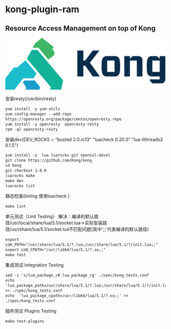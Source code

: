 # kong-plugin-ram

## Resource Access Management on top of Kong
![kong-logo](kong-logo.png)


安装resty(/usr/bin/resty)
```
yum install -y yum-utils
yum-config-manager --add-repo https://openresty.org/package/centos/openresty.repo
yum install -y openresty  openresty-resty
rpm -ql openresty-resty
```

安装dev(DEV_ROCKS = "busted 2.0.rc13" "luacheck 0.20.0" "lua-llthreads2 0.1.5")
```
yum install -y  lua luarocks git openssl-devel
git clone https://github.com/Kong/kong
cd kong
git checkout 1.0.0
luarocks make
make dev
luarocks list
```

静态检查(linting 使用luacheck )
```
make lint
```

单元测试（Unit Testing）
解决：编译的默认路径/usr/local/share/lua/5.1/socket.lua->实际安装路径/usr/share/lua/5.1/socket.lua不匹配问题(其中';;'代表编译的默认路径)
```
export LUA_PATH="/usr/share/lua/5.1/?.lua;/usr/share/lua/5.1/?/init.lua;;"
export LUA_CPATH="/usr/lib64/lua/5.1/?.so;;"
make test
```

集成测试 Integration Testing
```
sed -i 's/lua_package_/# lua_package_/g' ./spec/kong_tests.conf
echo  'lua_package_path=/usr/share/lua/5.1/?.lua;/usr/share/lua/5.1/?/init.lua;./spec/fixtures/custom_plugins/?.lua;;' >> ./spec/kong_tests.conf
echo  'lua_package_cpath=/usr/lib64/lua/5.1/?.so;;' >> ./spec/kong_tests.conf
```

插件测试 Plugins Testing
```
make test-plugins
```
